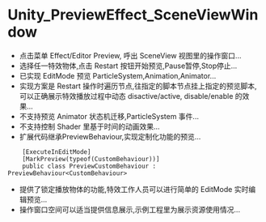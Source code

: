 # Unity_PreviewEffect_SceneViewWindow

- 点击菜单 Effect/Editor Preview, 呼出 SceneView 视图里的操作窗口...
- 选择任一特效物体,点击 Restart 按钮开始预览,Pause暂停,Stop停止...
- 已实现 EditMode 预览 ParticleSystem,Animation,Animator...
- 实现方案是 Restart 操作时遍历节点,往指定的脚本节点挂上指定的预览脚本,可以正确展示特效播放过程中动态 disactive/active, disable/enable 的效果...
- 不支持预览 Animator 状态机迁移,ParticleSystem 事件...
- 不支持控制 Shader 里基于时间的动画效果...
- 扩展代码继承PreviewBehaviour,实现定制化功能的预览...
```
    [ExecuteInEditMode]
    [MarkPreview(typeof(CustomBehaviour))]
    public class PreviewCustomBehaviour : PreviewBehaviour<CustomBehaviour>
```
- 提供了锁定播放物体的功能,特效工作人员可以进行简单的 EditMode 实时编辑预览...
- 操作窗口空间可以适当提供信息展示,示例工程里为展示资源使用情况...
